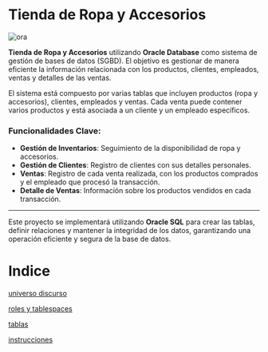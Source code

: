 # Tienda de Ropa y Accesorios

![ora](https://www.fujitsu.com/es/Images/oracle-db580x224_tcm77-40873.jpg)

**Tienda de Ropa y Accesorios** utilizando **Oracle Database** como sistema de gestión de bases de datos (SGBD). El objetivo es gestionar de manera eficiente la información relacionada con los productos, clientes, empleados, ventas y detalles de las ventas.

El sistema está compuesto por varias tablas que incluyen productos (ropa y accesorios), clientes, empleados y ventas. Cada venta puede contener varios productos y está asociada a un cliente y un empleado específicos.

### Funcionalidades Clave:
- **Gestión de Inventarios**: Seguimiento de la disponibilidad de ropa y accesorios.
- **Gestión de Clientes**: Registro de clientes con sus detalles personales.
- **Ventas**: Registro de cada venta realizada, con los productos comprados y el empleado que procesó la transacción.
- **Detalle de Ventas**: Información sobre los productos vendidos en cada transacción.
---

Este proyecto se implementará utilizando **Oracle SQL** para crear las tablas, definir relaciones y mantener la integridad de los datos, garantizando una operación eficiente y segura de la base de datos.
# Indice
[universo discurso](universo_discurso.md)

[roles y tablespaces](rolesytablespaces.md)

[tablas](tablas.md)

[instrucciones](instrucciones_crear_tablas.md)

